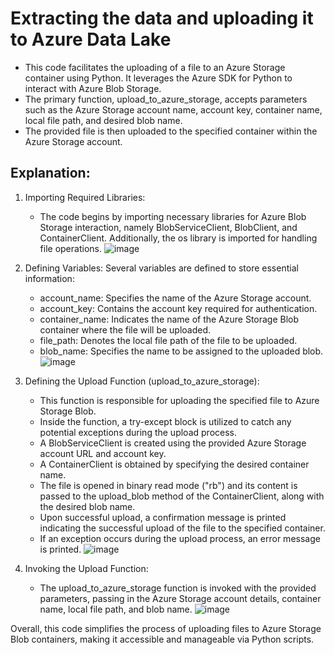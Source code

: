 # Extracting the data and uploading it to Azure Data Lake

* This code facilitates the uploading of a file to an Azure Storage container using Python. It leverages the Azure SDK for Python to interact with Azure Blob Storage. 
* The primary function, upload_to_azure_storage, accepts parameters such as the Azure Storage account name, account key, container name, local file path, and desired blob name. 
* The provided file is then uploaded to the specified container within the Azure Storage account.

## Explanation:

1. Importing Required Libraries:
    - The code begins by importing necessary libraries for Azure Blob Storage interaction, namely BlobServiceClient, BlobClient, and ContainerClient. Additionally, the os library is imported for handling file operations.
          ![image](https://github.com/samsoberanis/mental_health_data_engineering_project/assets/130009380/842bc9af-fa34-4557-8347-47566fb3faba)
   
2. Defining Variables:
   Several variables are defined to store essential information:
    - account_name: Specifies the name of the Azure Storage account.
    - account_key: Contains the account key required for authentication.
    - container_name: Indicates the name of the Azure Storage Blob container where the file will be uploaded.
    - file_path: Denotes the local file path of the file to be uploaded.
    - blob_name: Specifies the name to be assigned to the uploaded blob.
        ![image](https://github.com/samsoberanis/mental_health_data_engineering_project/assets/130009380/0699091f-7746-42e2-bc72-1873cc493d8d)


4. Defining the Upload Function (upload_to_azure_storage):
    - This function is responsible for uploading the specified file to Azure Storage Blob.
    - Inside the function, a try-except block is utilized to catch any potential exceptions during the upload process.
    - A BlobServiceClient is created using the provided Azure Storage account URL and account key.
    - A ContainerClient is obtained by specifying the desired container name.
    - The file is opened in binary read mode ("rb") and its content is passed to the upload_blob method of the ContainerClient, along with the desired blob name.
    - Upon successful upload, a confirmation message is printed indicating the successful upload of the file to the specified container.
    - If an exception occurs during the upload process, an error message is printed.
        ![image](https://github.com/samsoberanis/mental_health_data_engineering_project/assets/130009380/42689906-c420-486f-b432-1be3680318b6)


5. Invoking the Upload Function:
    - The upload_to_azure_storage function is invoked with the provided parameters, passing in the Azure Storage account details, container name, local file path, and blob name.
          ![image](https://github.com/samsoberanis/mental_health_data_engineering_project/assets/130009380/2883821d-4e44-4221-a7ff-f1e959fcb2c2)


Overall, this code simplifies the process of uploading files to Azure Storage Blob containers, making it accessible and manageable via Python scripts.
